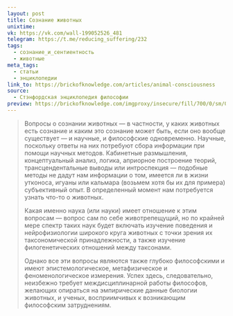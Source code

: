 ```yaml
---
layout: post
title: Сознание животных
unixtime: 
vk: https://vk.com/wall-199052526_481
telegram: https://t.me/reducing_suffering/232
tags:
  - сознание_и_сентиентность
  - животные
meta_tags:
  - статьи
  - энциклопедии
link_to: https://brickofknowledge.com/articles/animal-consciousness
source:
  - Стэнфордская энциклопедия философии
preview: https://brickofknowledge.com/imgproxy/insecure/fill/700/0/sm/0/plain/local:///c7bfff6f61241d2580c6e4299a31fad9.jpeg
---
```

>Вопросы о сознании животных — в частности, у каких животных есть сознание и каким это сознание может быть, если оно вообще существует — и научные, и философские одновременно. Научные, поскольку ответы на них потребуют сбора информации при помощи научных методов. Кабинетные размышления, концептуальный анализ, логика, априорное построение теорий, трансцендентальные выводы или интроспекция — подобные методы не дадут нам информации о том, имеется ли в жизни утконоса, игуаны или кальмара (возьмем хотя бы их для примера) субъективный опыт. В определенный момент нам потребуется узнать что-то о животных.
>
>Какая именно наука (или науки) имеет отношение к этим вопросам — вопрос сам по себе животрепещущий, но по крайней мере спектр таких наук будет включать изучение поведения и нейрофизиологии широкого круга животных с точки зрения их таксономической принадлежности, а также изучение филогенетических отношений между таксонами.
>
>Однако все эти вопросы являются также глубоко философскими и имеют эпистемологическое, метафизическое и феноменологическое измерения. Успех здесь, следовательно, неизбежно требует междисциплинарной работы философов, желающих опираться на эмпирические данные биологии животных, и ученых, восприимчивых к возникающим философским затруднениям.